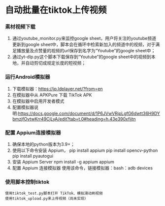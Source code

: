 # 自动批量在tiktok上传视频

### 素材视频下载
1. 通过youtube_monitor.py来监控google sheet，用户将关注的youtube频道更新到google sheet中，脚本会在循环中检索新加入的频道中的视频，对于满足播放量及点赞量的视频的url保存到名字为“Youtube”的google sheet中；
2. 通过yt-dlp.py这个脚本下载保存到“Youtube”的google sheet中的视频到本地，并自动剪切成规定长度的短视频；

### 运行Android模拟器
1. 下载模拟器：https://jp.ldplayer.net/?from=en
2. 在模拟器中从 APKPure 下载 TikTok APK
3. 在模拟器中启用开发者模式
4. 配置模拟器说明:https://docs.google.com/document/d/1P6JVwVRjpLgfG6dwtt36H9DYbmzjfOvtwKrr49CjLyA/edit?tab=t.0#heading=h.43e390xfijtn

###  配置 Appium连接模拟器
1. 确保本地的python版本为3.9+；
2.  使用以下命令安装 Appium，
    pip install appium
    pip install opencv-python
    pip install pyautogui
3.  安装 Appium Server
    npm install -g appium
    appium
4. 配置 Appium 连接模拟器
    使用该命令，链接模拟器：bash：adb devices
   
### 使用脚本控制tiktok
    使用tiktok_test.py脚本打开 TikTok、模拟滑动刷视频
    使用tiktok_upload.py来上传视频（尚未实现）
